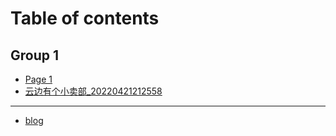 # Table of contents

## Group 1

* [Page 1](README.md)
* [云边有个小卖部\_20220421212558](group-1/yun-bian-you-ge-xiao-mai-bu-20220421212558.md)

***

* [blog](https://sun21.gitbook.io/sun21)
